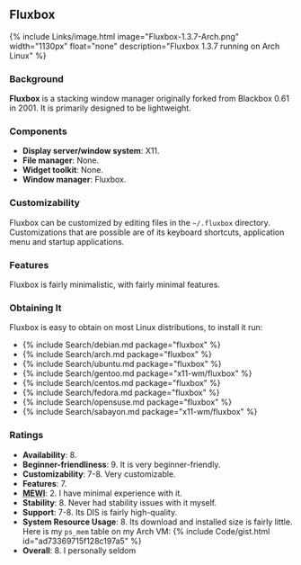 ## Fluxbox
{% include Links/image.html image="Fluxbox-1.3.7-Arch.png" width="1130px" float="none" description="Fluxbox 1.3.7 running on Arch Linux" %}

### Background
**Fluxbox** is a stacking window manager originally forked from Blackbox 0.61 in 2001. It is primarily designed to be lightweight.

### Components
* **Display server/window system**: X11.
* **File manager**: None.
* **Widget toolkit**: None.
* **Window manager**: Fluxbox.

### Customizability
Fluxbox can be customized by editing files in the `~/.fluxbox` directory. Customizations that are possible are of its keyboard shortcuts, application menu and startup applications.

### Features
Fluxbox is fairly minimalistic, with fairly minimal features.

### Obtaining It
Fluxbox is easy to obtain on most Linux distributions, to install it run:
* {% include Search/debian.md package="fluxbox" %}
* {% include Search/arch.md package="fluxbox" %}
* {% include Search/ubuntu.md package="fluxbox" %}
* {% include Search/gentoo.md package="x11-wm/fluxbox" %}
* {% include Search/centos.md package="fluxbox" %}
* {% include Search/fedora.md package="fluxbox" %}
* {% include Search/opensuse.md package="fluxbox" %}
* {% include Search/sabayon.md package="x11-wm/fluxbox" %}

### Ratings
* **Availability**: 8.
* **Beginner-friendliness**: 9. It is very beginner-friendly.
* **Customizability**: 7-8. Very customizable.
* **Features**: 7.
* <abbr title="My Experience With It">**MEWI**</abbr>: 2. I have minimal experience with it. 
* **Stability**: 8. Never had stability issues with it myself.
* **Support**: 7-8. Its DIS is fairly high-quality.
* **System Resource Usage**: 8. Its download and installed size is fairly little. Here is my `ps_mem` table on my Arch VM: {% include Code/gist.html id="ad73369715f128c197a5" %}
* **Overall**: 8. I personally seldom
